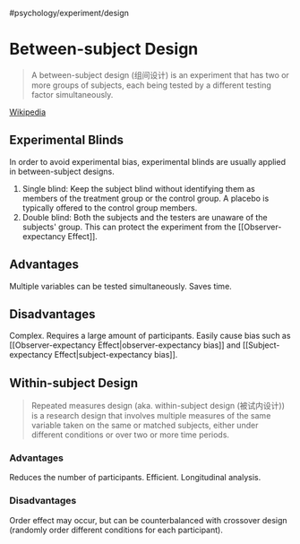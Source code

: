 #psychology/experiment/design

# Between-subject Design

> A between-subject design (组间设计) is an experiment that has two or more groups of subjects, each being tested by a different testing factor simultaneously.

[Wikipedia](https://en.wikipedia.org/wiki/Between-group_design)

## Experimental Blinds

In order to avoid experimental bias, experimental blinds are usually applied in between-subject designs.

1. Single blind: Keep the subject blind without identifying them as members of the treatment group or the control group. A placebo is typically offered to the control group members.
2. Double blind: Both the subjects and the testers are unaware of the subjects' group. This can protect the experiment from the [[Observer-expectancy Effect]].

## Advantages

Multiple variables can be tested simultaneously. Saves time.

## Disadvantages

Complex. Requires a large amount of participants. Easily cause bias such as [[Observer-expectancy Effect|observer-expectancy bias]] and [[Subject-expectancy Effect|subject-expectancy bias]].

## Within-subject Design

>Repeated measures design (aka. within-subject design (被试内设计)) is a research design that involves multiple measures of the same variable taken on the same or matched subjects, either under different conditions or over two or more time periods.

### Advantages

Reduces the number of participants. Efficient. Longitudinal analysis.

### Disadvantages

Order effect may occur, but can be counterbalanced with crossover design (randomly order different conditions for each participant).
